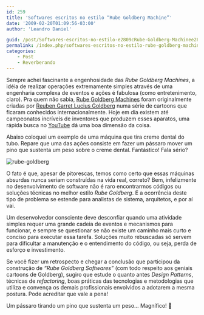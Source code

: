 ```yaml
---
id: 259
title: 'Softwares escritos no estilo “Rube Goldberg Machine”'
date: '2009-02-20T01:09:56-03:00'
author: 'Leandro Daniel'

guid: /post/Softwares-escritos-no-estilo-e2809cRube-Goldberg-Machinee2809d.aspx
permalink: /index.php/softwares-escritos-no-estilo-rube-goldberg-machine/
categories:
    - Post
    - Reverberando
---
```


Sempre achei fascinante a engenhosidade das *Rube Goldberg Machines*, a idéia de realizar operações extremamente simples através de uma engenharia complexa de eventos e ações é fabulosa (como entretenimento, claro). Pra quem não sabia, [Rube Goldberg Machines](http://en.wikipedia.org/wiki/Rube_Goldberg_machine) foram originalmente criadas por [Reuben Garret Lucius Goldberg](http://en.wikipedia.org/wiki/Rube_Goldberg) numa série de cartoons que ficaram conhecidos internacionalmente. Hoje em dia existem até campeonatos incríveis de inventores que produzem esses aparatos, uma rápida busca no [YouTube](<Goldberg machine>) dá uma boa dimensão da coisa.

Abaixo coloquei um exemplo de uma máquina que tira creme dental do tubo. Repare que uma das ações consiste em fazer um pássaro mover um pino que sustenta um peso sobre o creme dental. Fantástico! Fala sério?

![rube-goldberg](http://leandrodaniel.com/pics/WindowsLiveWriter/CdigoalRubeGoldeberg_150D2/rube-goldberg_7d7ed104-d389-4bc9-a2ae-a2cebbbacb10.jpg "rube-goldberg")

O fato é que, apesar de pitorescas, temos como certo que essas máquinas absurdas nunca seriam construídas na vida real, correto? Bem, infelizmente no desenvolvimento de software não é raro encontrarmos códigos ou soluções técnicas no melhor estilo *Rube Goldberg*. E a ocorrência deste tipo de problema se estende para analistas de sistema, arquitetos, e por aí vai.

Um desenvolvedor consciente deve desconfiar quando uma atividade simples requer uma grande cadeia de eventos e mecanismos para funcionar, e sempre se questionar se não existe um caminho mais curto e conciso para executar essa tarefa. Soluções muito rebuscadas só servem para dificultar a manutenção e o entendimento do código, ou seja, perda de esforço e investimento.

Se você fizer um retrospecto e chegar a conclusão que participou da construção de *“Rube Goldberg Softwares”* (com todo respeito aos geniais cartoons de Goldberg), sugiro que estude o quanto antes *Design Patterns*, técnicas de *refactoring*, boas práticas das tecnologias e metodologias que utiliza e convença os demais profissionais envolvidos a adotarem a mesma postura. Pode acreditar que vale a pena!

Um pássaro tirando um pino que sustenta um peso… Magnífico! 🙂